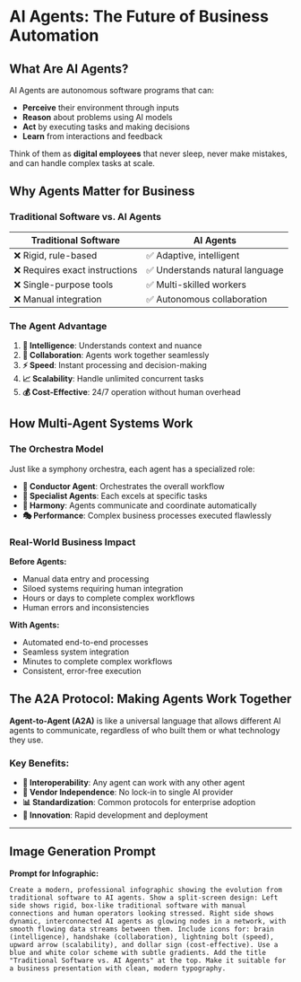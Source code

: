 # AI Agents: The Future of Business Automation

## What Are AI Agents?

AI Agents are autonomous software programs that can:
- **Perceive** their environment through inputs
- **Reason** about problems using AI models
- **Act** by executing tasks and making decisions
- **Learn** from interactions and feedback

Think of them as **digital employees** that never sleep, never make mistakes, and can handle complex tasks at scale.

## Why Agents Matter for Business

### Traditional Software vs. AI Agents

| Traditional Software | AI Agents |
|---------------------|-----------|
| ❌ Rigid, rule-based | ✅ Adaptive, intelligent |
| ❌ Requires exact instructions | ✅ Understands natural language |
| ❌ Single-purpose tools | ✅ Multi-skilled workers |
| ❌ Manual integration | ✅ Autonomous collaboration |

### The Agent Advantage

1. **🧠 Intelligence**: Understands context and nuance
2. **🤝 Collaboration**: Agents work together seamlessly
3. **⚡ Speed**: Instant processing and decision-making
4. **📈 Scalability**: Handle unlimited concurrent tasks
5. **💰 Cost-Effective**: 24/7 operation without human overhead

## How Multi-Agent Systems Work

### The Orchestra Model
Just like a symphony orchestra, each agent has a specialized role:

- **🎼 Conductor Agent**: Orchestrates the overall workflow
- **🎻 Specialist Agents**: Each excels at specific tasks
- **🎵 Harmony**: Agents communicate and coordinate automatically
- **🎭 Performance**: Complex business processes executed flawlessly

### Real-World Business Impact

**Before Agents:**
- Manual data entry and processing
- Siloed systems requiring human integration
- Hours or days to complete complex workflows
- Human errors and inconsistencies

**With Agents:**
- Automated end-to-end processes
- Seamless system integration
- Minutes to complete complex workflows
- Consistent, error-free execution

## The A2A Protocol: Making Agents Work Together

**Agent-to-Agent (A2A)** is like a universal language that allows different AI agents to communicate, regardless of who built them or what technology they use.

### Key Benefits:
- **🔗 Interoperability**: Any agent can work with any other agent
- **🏢 Vendor Independence**: No lock-in to single AI provider
- **📊 Standardization**: Common protocols for enterprise adoption
- **🚀 Innovation**: Rapid development and deployment

---

## Image Generation Prompt

**Prompt for Infographic:**
```
Create a modern, professional infographic showing the evolution from traditional software to AI agents. Show a split-screen design: Left side shows rigid, box-like traditional software with manual connections and human operators looking stressed. Right side shows dynamic, interconnected AI agents as glowing nodes in a network, with smooth flowing data streams between them. Include icons for: brain (intelligence), handshake (collaboration), lightning bolt (speed), upward arrow (scalability), and dollar sign (cost-effective). Use a blue and white color scheme with subtle gradients. Add the title "Traditional Software vs. AI Agents" at the top. Make it suitable for a business presentation with clean, modern typography.
``` 